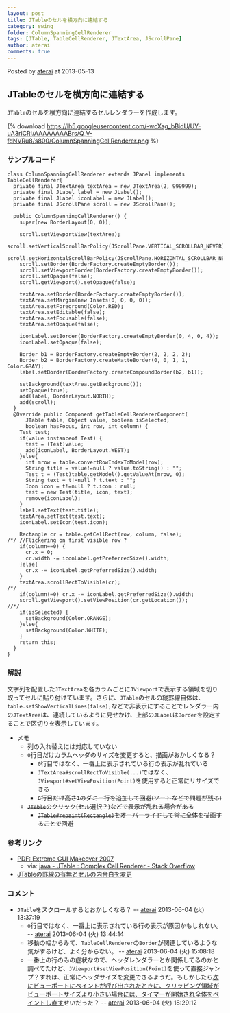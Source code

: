 ```yaml
---
layout: post
title: JTableのセルを横方向に連結する
category: swing
folder: ColumnSpanningCellRenderer
tags: [JTable, TableCellRenderer, JTextArea, JScrollPane]
author: aterai
comments: true
---
```


Posted by [aterai](http://terai.xrea.jp/aterai.html) at 2013-05-13

## JTableのセルを横方向に連結する
`JTable`のセルを横方向に連結するセルレンダラーを作成します。


{% download https://lh5.googleusercontent.com/-wcXag_bBidU/UY-uA3riCRI/AAAAAAAABrs/Q_V-fdNVRu8/s800/ColumnSpanningCellRenderer.png %}

### サンプルコード
<pre class="prettyprint"><code>class ColumnSpanningCellRenderer extends JPanel implements TableCellRenderer{
  private final JTextArea textArea = new JTextArea(2, 999999);
  private final JLabel label = new JLabel();
  private final JLabel iconLabel = new JLabel();
  private final JScrollPane scroll = new JScrollPane();

  public ColumnSpanningCellRenderer() {
    super(new BorderLayout(0, 0));

    scroll.setViewportView(textArea);
    scroll.setVerticalScrollBarPolicy(JScrollPane.VERTICAL_SCROLLBAR_NEVER);
    scroll.setHorizontalScrollBarPolicy(JScrollPane.HORIZONTAL_SCROLLBAR_NEVER);
    scroll.setBorder(BorderFactory.createEmptyBorder());
    scroll.setViewportBorder(BorderFactory.createEmptyBorder());
    scroll.setOpaque(false);
    scroll.getViewport().setOpaque(false);

    textArea.setBorder(BorderFactory.createEmptyBorder());
    textArea.setMargin(new Insets(0, 0, 0, 0));
    textArea.setForeground(Color.RED);
    textArea.setEditable(false);
    textArea.setFocusable(false);
    textArea.setOpaque(false);

    iconLabel.setBorder(BorderFactory.createEmptyBorder(0, 4, 0, 4));
    iconLabel.setOpaque(false);

    Border b1 = BorderFactory.createEmptyBorder(2, 2, 2, 2);
    Border b2 = BorderFactory.createMatteBorder(0, 0, 1, 1, Color.GRAY);
    label.setBorder(BorderFactory.createCompoundBorder(b2, b1));

    setBackground(textArea.getBackground());
    setOpaque(true);
    add(label, BorderLayout.NORTH);
    add(scroll);
  }
  @Override public Component getTableCellRendererComponent(
      JTable table, Object value, boolean isSelected,
      boolean hasFocus, int row, int column) {
    Test test;
    if(value instanceof Test) {
      test = (Test)value;
      add(iconLabel, BorderLayout.WEST);
    }else{
      int mrow = table.convertRowIndexToModel(row);
      String title = value!=null ? value.toString() : "";
      Test t = (Test)table.getModel().getValueAt(mrow, 0);
      String text = t!=null ? t.text : "";
      Icon icon = t!=null ? t.icon : null;
      test = new Test(title, icon, text);
      remove(iconLabel);
    }
    label.setText(test.title);
    textArea.setText(test.text);
    iconLabel.setIcon(test.icon);

    Rectangle cr = table.getCellRect(row, column, false);
/*/ //Flickering on first visible row ?
    if(column==0) {
      cr.x = 0;
      cr.width -= iconLabel.getPreferredSize().width;
    }else{
      cr.x -= iconLabel.getPreferredSize().width;
    }
    textArea.scrollRectToVisible(cr);
/*/
    if(column!=0) cr.x -= iconLabel.getPreferredSize().width;
    scroll.getViewport().setViewPosition(cr.getLocation());
//*/
    if(isSelected) {
      setBackground(Color.ORANGE);
    }else{
      setBackground(Color.WHITE);
    }
    return this;
  }
}
</code></pre>

### 解説
文字列を配置した`JTextArea`を各カラムごとに`JViewport`で表示する領域を切り取ってセルに貼り付けています。さらに、`JTable`のセルの縦罫線自体は、`table.setShowVerticalLines(false);`などで非表示にすることでレンダラー内の`JTextArea`は、連続しているように見せかけ、上部の`JLabel`は`Border`を設定することで区切りを表示しています。

- メモ
    - 列の入れ替えには対応していない
    - `0`行目だけカラムヘッダのサイズを変更すると、描画がおかしくなる？
        - `0`行目ではなく、一番上に表示されている行の表示が乱れている
        - `JTextArea#scrollRectToVisible(...)`ではなく、`JViewport#setViewPosition(Point)`を使用すると正常にリサイズできる
        - ~~`0`行目だけ高さ`1`のダミー行を追加して回避(ソートなどで問題が残る)~~
    - ~~`JTable`のクリック(セル選択？)などで表示が乱れる場合がある~~
        - ~~`JTable#repaint(Rectangle)`をオーバーライドして常に全体を描画することで回避~~

<!-- dummy comment line for breaking list -->

### 参考リンク
- [PDF: Extreme GUI Makeover 2007](http://docs.huihoo.com/javaone/2007/desktop/TS-3548.pdf)
    - via: [java - JTable : Complex Cell Renderer - Stack Overflow](http://stackoverflow.com/questions/16305023/jtable-complex-cell-renderer)
- [JTableの罫線の有無とセルの内余白を変更](http://terai.xrea.jp/Swing/IntercellSpacing.html)

<!-- dummy comment line for breaking list -->

### コメント
- `JTable`をスクロールするとおかしくなる？ -- [aterai](http://terai.xrea.jp/aterai.html) 2013-06-04 (火) 13:37:19
    - `0`行目ではなく、一番上に表示されている行の表示が原因かもしれない。 -- [aterai](http://terai.xrea.jp/aterai.html) 2013-06-04 (火) 13:44:14
    - 移動の幅からみて、`TableCellRenderer`の`Border`が関連しているような気がするけど、よく分からない。 -- [aterai](http://terai.xrea.jp/aterai.html) 2013-06-04 (火) 15:08:18
    - 一番上の行のみの症状なので、ヘッダレンダラーとか関係してるのかと調べてたけど、`JViewport#setViewPosition(Point)`を使って直接ジャンプ？すれは、正常にヘッダサイズを変更できるようだ。もしかしたら[次にビューポートにペイントが呼び出されたときに、クリッピング領域がビューポートサイズより小さい場合には、タイマーが開始され全体をペイントし直す](http://docs.oracle.com/javase/jp/6/api/javax/swing/JViewport.html)せいだった？ -- [aterai](http://terai.xrea.jp/aterai.html) 2013-06-04 (火) 18:29:12

<!-- dummy comment line for breaking list -->

